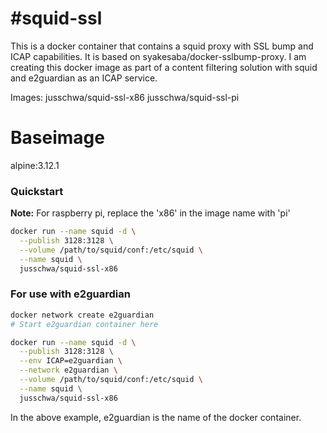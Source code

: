 #squid-ssl
======================
This is a docker container that contains a squid proxy with SSL bump and ICAP capabilities.
It is based on syakesaba/docker-sslbump-proxy.
I am creating this docker image as part of a content filtering solution with squid and e2guardian as an ICAP service.

Images:
jusschwa/squid-ssl-x86
jusschwa/squid-ssl-pi

Baseimage
======================
alpine:3.12.1

### Quickstart
**Note:** For raspberry pi, replace the 'x86' in the image name with 'pi'

```bash
docker run --name squid -d \
  --publish 3128:3128 \
  --volume /path/to/squid/conf:/etc/squid \
  --name squid \
  jusschwa/squid-ssl-x86
```

### For use with e2guardian
```bash
docker network create e2guardian
# Start e2guardian container here

docker run --name squid -d \
  --publish 3128:3128 \
  --env ICAP=e2guardian \
  --network e2guardian \
  --volume /path/to/squid/conf:/etc/squid \
  --name squid \
  jusschwa/squid-ssl-x86
```
In the above example, e2guardian is the name of the docker container.
